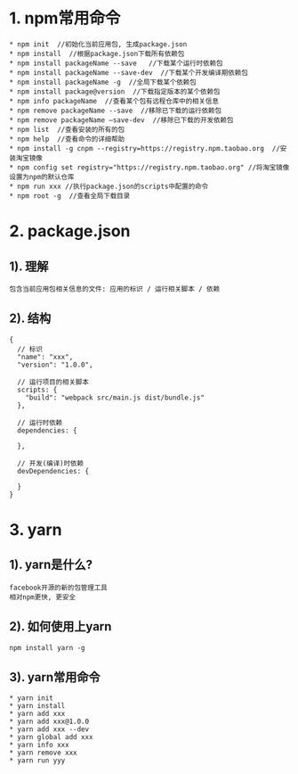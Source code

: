 # 1. npm常用命令
    * npm init  //初始化当前应用包, 生成package.json
    * npm install  //根据package.json下载所有依赖包
    * npm install packageName --save   //下载某个运行时依赖包
    * npm install packageName --save-dev  //下载某个开发编译期依赖包
    * npm install packageName -g  //全局下载某个依赖包
    * npm install package@version  //下载指定版本的某个依赖包
    * npm info packageName  //查看某个包有远程仓库中的相关信息
    * npm remove packageName --save  //移除已下载的运行依赖包
    * npm remove packageName –save-dev  //移除已下载的开发依赖包
    * npm list  //查看安装的所有的包
    * npm help  //查看命令的详细帮助
    * npm install -g cnpm --registry=https://registry.npm.taobao.org  //安装淘宝镜像
    * npm config set registry="https://registry.npm.taobao.org" //将淘宝镜像设置为npm的默认仓库
    * npm run xxx //执行package.json的scripts中配置的命令
    * npm root -g  //查看全局下载目录

# 2. package.json
## 1). 理解
    包含当前应用包相关信息的文件: 应用的标识 / 运行相关脚本 / 依赖
    
## 2). 结构
    {
      // 标识
      "name": "xxx",
      "version": "1.0.0",
      
      // 运行项目的相关脚本
      scripts: {
        "build": "webpack src/main.js dist/bundle.js"
      },
      
      // 运行时依赖
      dependencies: {
      
      },
      
      // 开发(编译)时依赖
      devDependencies: {
      
      }
    }
    
# 3. yarn
## 1). yarn是什么?
    facebook开源的新的包管理工具
    相对npm更快, 更安全
    
## 2). 如何使用上yarn
    npm install yarn -g
    
## 3). yarn常用命令
    * yarn init
    * yarn install
    * yarn add xxx
    * yarn add xxx@1.0.0
    * yarn add xxx --dev
    * yarn global add xxx
    * yarn info xxx
    * yarn remove xxx
    * yarn run yyy